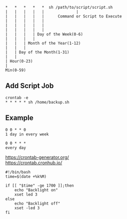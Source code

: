 ```
*   *   *   *   *  sh /path/to/script/script.sh
|   |   |   |   |              |
|   |   |   |   |      Command or Script to Execute        
|   |   |   |   |
|   |   |   |   |
|   |   |   |   |
|   |   |   | Day of the Week(0-6)
|   |   |   |
|   |   | Month of the Year(1-12)
|   |   |
|   | Day of the Month(1-31)  
|   |
| Hour(0-23)  
|
Min(0-59)
```

## Add Script Job
```
crontab -e
* * * * * sh /home/backup.sh
```

## Example
```
0 0 * * 0
1 day in every week

0 0 * * *
every day
```
https://crontab-generator.org/ <br>
https://crontab.cronhub.io/



```
#!/bin/bash
time=$(date +%k%M)

if [[ "$time" -ge 1700 ]];then
    echo "Backlight on"
    xset led 3
else
    echo "Backlight off"
    xset -led 3
fi
```
